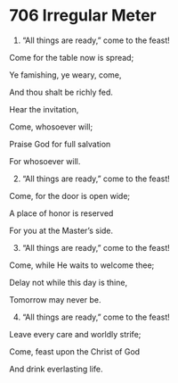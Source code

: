 # 706 Irregular Meter

1.  “All things are ready,” come to the feast!

Come for the table now is spread;

Ye famishing, ye weary, come,

And thou shalt be richly fed.

Hear the invitation,

Come, whosoever will;

Praise God for full salvation

For whosoever will.

2.  “All things are ready,” come to the feast!

Come, for the door is open wide;

A place of honor is reserved

For you at the Master’s side.

3.  “All things are ready,” come to the feast!

Come, while He waits to welcome thee;

Delay not while this day is thine,

Tomorrow may never be.

4.  “All things are ready,” come to the feast!

Leave every care and worldly strife;

Come, feast upon the Christ of God

And drink everlasting life.

